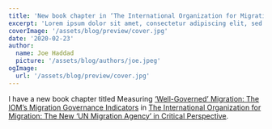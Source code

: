 ```yaml
---
title: 'New book chapter in ‘The International Organization for Migration: The New ‘UN Migration Agency’ in Critical Perspective’'
excerpt: 'Lorem ipsum dolor sit amet, consectetur adipiscing elit, sed do eiusmod tempor incididunt ut labore et dolore magna aliqua. Praesent elementum facilisis leo vel fringilla est ullamcorper eget. At imperdiet dui accumsan sit amet nulla facilities morbi tempus.'
coverImage: '/assets/blog/preview/cover.jpg'
date: '2020-02-23'
author:
  name: Joe Haddad
  picture: '/assets/blog/authors/joe.jpeg'
ogImage:
  url: '/assets/blog/preview/cover.jpg'
---
```


I have a new book chapter titled Measuring [‘Well-Governed’ Migration: The IOM’s Migration Governance Indicators](https://link.springer.com/chapter/10.1007/978-3-030-32976-1_6) in [The International Organization for Migration: The New ‘UN Migration Agency’ in Critical Perspective](https://link.springer.com/book/10.1007/978-3-030-32976-1).